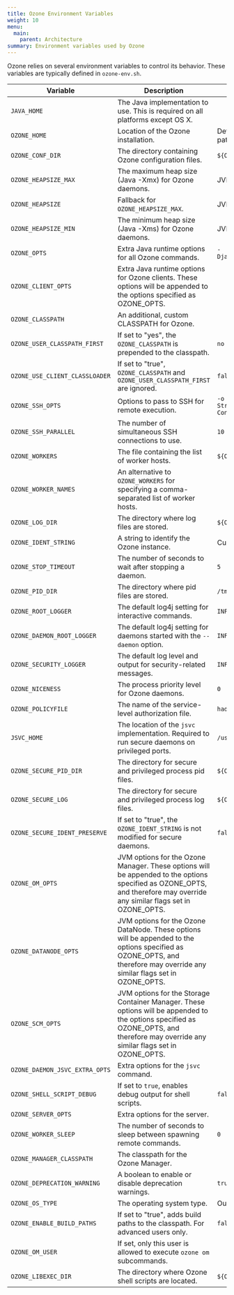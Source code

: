 ```yaml
---
title: Ozone Environment Variables
weight: 10
menu:
  main:
    parent: Architecture
summary: Environment variables used by Ozone
---
```

<!---
  Licensed to the Apache Software Foundation (ASF) under one or more
  contributor license agreements.  See the NOTICE file distributed with
  this work for additional information regarding copyright ownership.
  The ASF licenses this file to You under the Apache License, Version 2.0
  (the "License"); you may not use this file except in compliance with
  the License.  You may obtain a copy of the License at

      http://www.apache.org/licenses/LICENSE-2.0

  Unless required by applicable law or agreed to in writing, software
  distributed under the License is distributed on an "AS IS" BASIS,
  WITHOUT WARRANTIES OR CONDITIONS OF ANY KIND, either express or implied.
  See the License for the specific language governing permissions and
  limitations under the License.
-->

Ozone relies on several environment variables to control its behavior. These variables are typically defined in `ozone-env.sh`.

| Variable | Description                                                                                                                                                                           | Default Value |
| --- |---------------------------------------------------------------------------------------------------------------------------------------------------------------------------------------| --- |
| `JAVA_HOME` | The Java implementation to use. This is required on all platforms except OS X.                                                                                                        | |
| `OZONE_HOME` | Location of the Ozone installation.                                                                                                                                                   | Determined by the execution path. |
| `OZONE_CONF_DIR` | The directory containing Ozone configuration files.                                                                                                                                   | `${OZONE_HOME}/etc/hadoop` |
| `OZONE_HEAPSIZE_MAX` | The maximum heap size (Java -Xmx) for Ozone daemons.                                                                                                                                  | JVM default |
| `OZONE_HEAPSIZE` | Fallback for `OZONE_HEAPSIZE_MAX`.                                                                                                                                                    | JVM default |
| `OZONE_HEAPSIZE_MIN` | The minimum heap size (Java -Xms) for Ozone daemons.                                                                                                                                  | JVM default |
| `OZONE_OPTS` | Extra Java runtime options for all Ozone commands.                                                                                                                                    | `-Djava.net.preferIPv4Stack=true` |
| `OZONE_CLIENT_OPTS` | Extra Java runtime options for Ozone clients. These options will be appended to the options specified as OZONE_OPTS.                                                                  | |
| `OZONE_CLASSPATH` | An additional, custom CLASSPATH for Ozone.                                                                                                                                            | |
| `OZONE_USER_CLASSPATH_FIRST` | If set to "yes", the `OZONE_CLASSPATH` is prepended to the classpath.                                                                                                                 | `no` |
| `OZONE_USE_CLIENT_CLASSLOADER` | If set to "true", `OZONE_CLASSPATH` and `OZONE_USER_CLASSPATH_FIRST` are ignored.                                                                                                     | `false` |
| `OZONE_SSH_OPTS` | Options to pass to SSH for remote execution.                                                                                                                                          | `-o BatchMode=yes -o StrictHostKeyChecking=no -o ConnectTimeout=10s` |
| `OZONE_SSH_PARALLEL` | The number of simultaneous SSH connections to use.                                                                                                                                    | `10` |
| `OZONE_WORKERS` | The file containing the list of worker hosts.                                                                                                                                         | `${OZONE_CONF_DIR}/workers` |
| `OZONE_WORKER_NAMES` | An alternative to `OZONE_WORKERS` for specifying a comma-separated list of worker hosts.                                                                                              | |
| `OZONE_LOG_DIR` | The directory where log files are stored.                                                                                                                                             | `${OZONE_HOME}/logs` |
| `OZONE_IDENT_STRING` | A string to identify the Ozone instance.                                                                                                                                              | Current user |
| `OZONE_STOP_TIMEOUT` | The number of seconds to wait after stopping a daemon.                                                                                                                                | `5` |
| `OZONE_PID_DIR` | The directory where pid files are stored.                                                                                                                                             | `/tmp` |
| `OZONE_ROOT_LOGGER` | The default log4j setting for interactive commands.                                                                                                                                   | `INFO,console` |
| `OZONE_DAEMON_ROOT_LOGGER` | The default log4j setting for daemons started with the `--daemon` option.                                                                                                             | `INFO,RFA` |
| `OZONE_SECURITY_LOGGER` | The default log level and output for security-related messages.                                                                                                                       | `INFO,NullAppender` |
| `OZONE_NICENESS` | The process priority level for Ozone daemons.                                                                                                                                         | `0` |
| `OZONE_POLICYFILE` | The name of the service-level authorization file.                                                                                                                                     | `hadoop-policy.xml` |
| `JSVC_HOME` | The location of the `jsvc` implementation. Required to run secure daemons on privileged ports.                                                                                        | `/usr/bin` |
| `OZONE_SECURE_PID_DIR` | The directory for secure and privileged process pid files.                                                                                                                            | `${OZONE_PID_DIR}` |
| `OZONE_SECURE_LOG` | The directory for secure and privileged process log files.                                                                                                                            | `${OZONE_LOG_DIR}` |
| `OZONE_SECURE_IDENT_PRESERVE` | If set to "true", the `OZONE_IDENT_STRING` is not modified for secure daemons.                                                                                                        | `false` |
| `OZONE_OM_OPTS` | JVM options for the Ozone Manager. These options will be appended to the options specified as OZONE_OPTS, and therefore may override any similar flags set in OZONE_OPTS.             | |
| `OZONE_DATANODE_OPTS` | JVM options for the Ozone DataNode. These options will be appended to the options specified as OZONE_OPTS, and therefore may override any similar flags set in OZONE_OPTS.            | |
| `OZONE_SCM_OPTS` | JVM options for the Storage Container Manager. These options will be appended to the options specified as OZONE_OPTS, and therefore may override any similar flags set in OZONE_OPTS. | |
| `OZONE_DAEMON_JSVC_EXTRA_OPTS` | Extra options for the `jsvc` command.                                                                                                                                                 | |
| `OZONE_SHELL_SCRIPT_DEBUG` | If set to `true`, enables debug output for shell scripts.                                                                                                                             | `false` |
| `OZONE_SERVER_OPTS` | Extra options for the server.                                                                                                                                                         | |
| `OZONE_WORKER_SLEEP` | The number of seconds to sleep between spawning remote commands.                                                                                                                      | `0` |
| `OZONE_MANAGER_CLASSPATH` | The classpath for the Ozone Manager.                                                                                                                                                  | |
| `OZONE_DEPRECATION_WARNING` | A boolean to enable or disable deprecation warnings.                                                                                                                                  | `true` |
| `OZONE_OS_TYPE` | The operating system type.                                                                                                                                                            | Output of `uname -s` |
| `OZONE_ENABLE_BUILD_PATHS` | If set to "true", adds build paths to the classpath. For advanced users only.                                                                                                         | `false` |
| `OZONE_OM_USER` | If set, only this user is allowed to execute `ozone om` subcommands.                                                                                                                  |  |
| `OZONE_LIBEXEC_DIR` | The directory where Ozone shell scripts are located.                                                                                                                                  | `${OZONE_HOME}/libexec` |
